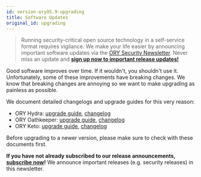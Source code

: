 ```yaml
---
id: version-oryOS.9-upgrading
title: Software Updates
original_id: upgrading
---
```


> Running security-critical open source technology in a self-service format requires vigilance. We make your life easier
by announcing important software updates via the
[ORY Security Newsletter](https://ory.us10.list-manage.com/subscribe?u=ffb1a878e4ec6c0ed312a3480&id=f605a41b53). Never miss
an update and **[sign up now to important release updates!](https://ory.us10.list-manage.com/subscribe?u=ffb1a878e4ec6c0ed312a3480&id=f605a41b53)**

Good software improves over time. If it wouldn't, you shouldn't use it. Unfortunately, some of these improvements
have breaking changes. We know that breaking changes are annoying so we want to make upgrading as painless as possible.

We document detailed changelogs and upgrade guides for this very reason:

* ORY Hydra: [upgrade guide](https://github.com/ory/hydra/blob/master/UPGRADE.md), [changelog](https://github.com/ory/hydra/blob/master/CHANGELOG.md)
* ORY Oathkeeper: [upgrade guide](https://github.com/ory/oathkeeper/blob/master/UPGRADE.md), [changelog](https://github.com/ory/oathkeeper/blob/master/CHANGELOG.md)
* ORY Keto: [upgrade guide](https://github.com/ory/keto/blob/master/UPGRADE.md), [changelog](https://github.com/ory/keto/blob/master/CHANGELOG.md)

Before upgrading to a newer version, please make sure to check with these documents first.

**If you have not already subscribed to our release announcements, [subscribe now](http://eepurl.com/di390P)!** We announce
important releases (e.g. security releases) in this newsletter.
